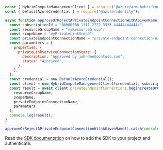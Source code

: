```javascript
const { HybridComputeManagementClient } = require("@azure/arm-hybridcompute");
const { DefaultAzureCredential } = require("@azure/identity");

async function approveOrRejectAPrivateEndpointConnectionWithAGivenName() {
  const subscriptionId = "00000000-1111-2222-3333-444444444444";
  const resourceGroupName = "myResourceGroup";
  const scopeName = "myPrivateLinkScope";
  const privateEndpointConnectionName = "private-endpoint-connection-name";
  const parameters = {
    properties: {
      privateLinkServiceConnectionState: {
        description: "Approved by johndoe@contoso.com",
        status: "Approved",
      },
    },
  };
  const credential = new DefaultAzureCredential();
  const client = new HybridComputeManagementClient(credential, subscriptionId);
  const result = await client.privateEndpointConnections.beginCreateOrUpdateAndWait(
    resourceGroupName,
    scopeName,
    privateEndpointConnectionName,
    parameters
  );
  console.log(result);
}

approveOrRejectAPrivateEndpointConnectionWithAGivenName().catch(console.error);
```

Read the [SDK documentation](https://github.com/Azure/azure-sdk-for-js/blob/%40azure%2Farm-hybridcompute_3.1.0-beta.1/sdk/hybridcompute/arm-hybridcompute/README.md) on how to add the SDK to your project and authenticate.
